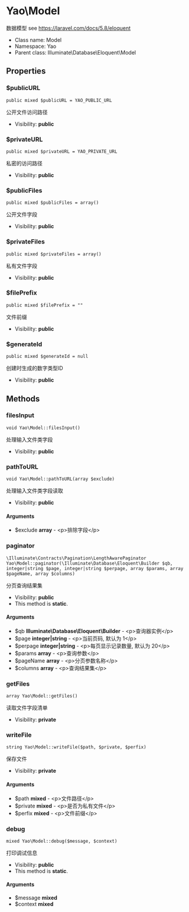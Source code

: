 Yao\Model
===============

数据模型
see https://laravel.com/docs/5.8/eloquent




* Class name: Model
* Namespace: Yao
* Parent class: Illuminate\Database\Eloquent\Model





Properties
----------


### $publicURL

    public mixed $publicURL = YAO_PUBLIC_URL

公开文件访问路径



* Visibility: **public**


### $privateURL

    public mixed $privateURL = YAO_PRIVATE_URL

私密的访问路径



* Visibility: **public**


### $publicFiles

    public mixed $publicFiles = array()

公开文件字段



* Visibility: **public**


### $privateFiles

    public mixed $privateFiles = array()

私有文件字段



* Visibility: **public**


### $filePrefix

    public mixed $filePrefix = ""

文件前缀



* Visibility: **public**


### $generateId

    public mixed $generateId = null

创建时生成的数字类型ID



* Visibility: **public**


Methods
-------


### filesInput

    void Yao\Model::filesInput()

处理输入文件类字段



* Visibility: **public**




### pathToURL

    void Yao\Model::pathToURL(array $exclude)

处理输入文件类字段读取



* Visibility: **public**


#### Arguments
* $exclude **array** - &lt;p&gt;排除字段&lt;/p&gt;



### paginator

    \Illuminate\Contracts\Pagination\LengthAwarePaginator Yao\Model::paginator(\Illuminate\Database\Eloquent\Builder $qb, integer|string $page, integer|string $perpage, array $params, array $pageName, array $columns)

分页查询结果集



* Visibility: **public**
* This method is **static**.


#### Arguments
* $qb **Illuminate\Database\Eloquent\Builder** - &lt;p&gt;查询器实例&lt;/p&gt;
* $page **integer|string** - &lt;p&gt;当前页码, 默认为 1&lt;/p&gt;
* $perpage **integer|string** - &lt;p&gt;每页显示记录数量, 默认为 20&lt;/p&gt;
* $params **array** - &lt;p&gt;查询参数&lt;/p&gt;
* $pageName **array** - &lt;p&gt;分页参数名称&lt;/p&gt;
* $columns **array** - &lt;p&gt;查询结果集&lt;/p&gt;



### getFiles

    array Yao\Model::getFiles()

读取文件字段清单



* Visibility: **private**




### writeFile

    string Yao\Model::writeFile($path, $private, $perfix)

保存文件



* Visibility: **private**


#### Arguments
* $path **mixed** - &lt;p&gt;文件路径&lt;/p&gt;
* $private **mixed** - &lt;p&gt;是否为私有文件&lt;/p&gt;
* $perfix **mixed** - &lt;p&gt;文件前缀&lt;/p&gt;



### debug

    mixed Yao\Model::debug($message, $context)

打印调试信息



* Visibility: **public**
* This method is **static**.


#### Arguments
* $message **mixed**
* $context **mixed**



